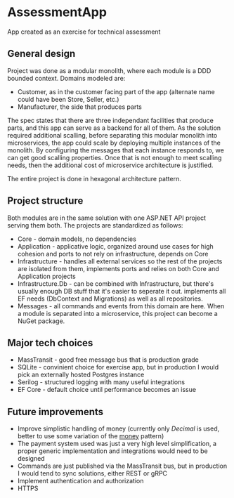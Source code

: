 # AssessmentApp
App created as an exercise for technical assessment

## General design
Project was done as a modular monolith, where each module is a DDD bounded context. Domains modeled are:
- Customer, as in the customer facing part of the app (alternate name could have been Store, Seller, etc.)
- Manufacturer, the side that produces parts

The spec states that there are three independant facilities  that produce parts, and this app can serve as a backend
for all of them. As the solution required additional scalling, before separating this modular monolith into microservices,
the app could scale by deploying multiple instances of the monolith. By configuring the messages that each instance responds to,
we can get good scalling properties. Once that is not enough to meet scalling needs, then the additional cost of microservice
architecture is justified.

The entire project is done in hexagonal architecture pattern.

## Project structure
Both modules are in the same solution with one ASP.NET API project serving them both. The projects are standardized as follows:
- Core - domain models, no dependencies
- Application - applicative logic, organized around use cases for high cohesion and ports to not rely on infrastructure, depends on Core
- Infrastructure - handles all external services so the rest of the projects are isolated from them, implements ports and relies on both
Core and Application projects
- Infrastructure.Db - can be combined with Infrastructure, but there's usually enough DB stuff that it's easier to seperate it out. implements
all EF needs (DbContext and Migrations) as well as all repositories.
- Messages - all commands and events from this domain are here. When a module is separated into a microservice, this project can become a NuGet package.

## Major tech choices
- MassTransit - good free message bus that is production grade
- SQLite - convinient choice for exercise app, but in production I would pick an externally hosted Postgres instance
- Serilog - structured logging with many useful integrations
- EF Core - default choice until performance becomes an issue

## Future improvements
- Improve simplistic handling of money (currently only *Decimal* is used,
better to use some variation of the [money](https://martinfowler.com/eaaCatalog/money.html) pattern)
- The payment system used was just a very high level simplification, a proper generic implementation and integrations would need to be designed
- Commands are just published via the MassTransit bus, but in production I would tend to sync solutions, either REST or gRPC
- Implement authentication and authorization
- HTTPS